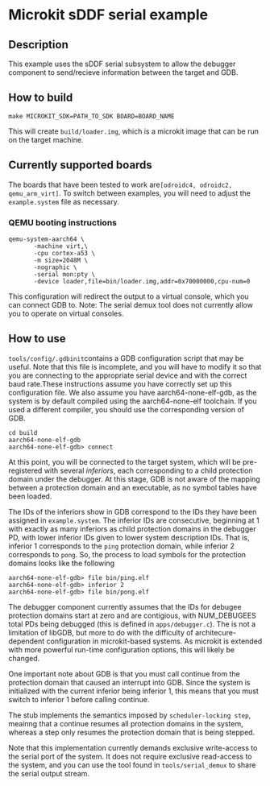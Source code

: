 # Microkit sDDF serial example

## Description

This example uses the sDDF serial subsystem to allow the debugger component 
to send/recieve information between the target and GDB.

## How to build

```
make MICROKIT_SDK=PATH_TO_SDK BOARD=BOARD_NAME
```

This will create `build/loader.img`, which is a microkit image that can be run on
the target machine.

## Currently supported boards

The boards that have been tested to work are`[odroidc4, odroidc2, qemu_arm_virt]`. To switch between 
examples, you will need to adjust the `example.system` file as necessary. 

### QEMU booting instructions

```
qemu-system-aarch64 \
       -machine virt,\
       -cpu cortex-a53 \
       -m size=2048M \
       -nographic \
       -serial mon:pty \
       -device loader,file=bin/loader.img,addr=0x70000000,cpu-num=0
```

This configuration will redirect the output to a virtual console, which you can connect GDB to.
Note: The serial demux tool does not currently allow you to operate on virtual consoles.

## How to use 

`tools/config/.gdbinit`contains a GDB configuration script that may be useful. Note that this file
is incomplete, and you will have to modify it so that you are connecting to the appropriate serial
device and with the correct baud rate.These instructions assume you have correctly set up this
configuration file. We also assume you have aarch64-none-elf-gdb, as the system is by default compiled
using the aarch64-none-elf toolchain. If you used a different compiler, you should use the corresponding
version of GDB.

```
cd build
aarch64-none-elf-gdb
aarch64-none-elf-gdb> connect
```

At this point, you will be connected to the target system, which will be pre-registered with several
_inferiors_, each corresponding to a child protection domain under the debugger. At this stage,
GDB is not aware of the mapping between a protection domain and an executable, as no symbol tables
have been loaded.

The IDs of the inferiors show in GDB correspond to the IDs they have been assigned in
`example.system`. The inferior IDs are consecutive, beginning at 1 with exactly as
many inferiors as child protection domains in the debugger PD, with lower inferior IDs given to lower
system description IDs. That is, inferior 1 corresponds to the `ping` protection domain, while
inferior 2 corresponds to `pong`. So, the process to load symbols for the protection domains looks
like the following

```
aarch64-none-elf-gdb> file bin/ping.elf
aarch64-none-elf-gdb> inferior 2
aarch64-none-elf-gdb> file bin/pong.elf
```

The debugger component currently assumes that the IDs for debugee protection domains start
at zero and are contigious, with NUM_DEBUGEES total PDs being debugged (this is defined in `apps/debugger.c`).
The is not a limitation of libGDB, but more to do with the difficulty of architecure-dependent configuration
in microkit-based systems. As microkit is extended with more powerful run-time configuration options,
this will likely be changed.

One important note about GDB is that you must call continue from the protection domain that caused
an interrupt into GDB. Since the system is initialized with the current inferior being inferior 1, this
means that you must switch to inferior 1 before calling continue.

The stub implements the semantics imposed by `scheduler-locking step`, meainng that a continue resumes
all protection domains in the system, whereas a step only resumes the protection domain that is being
stepped.

Note that this implementation currently demands exclusive write-access to the serial port of the system.
It does not require exclusive read-access to the system, and you can use the tool found in 
`tools/serial_demux` to share the serial output stream.
